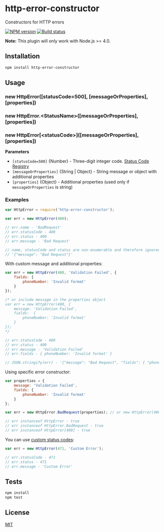 # http-error-constructor

Constructors for HTTP errors

[![NPM version](https://img.shields.io/npm/v/http-error-constructor.svg)](https://npmjs.org/package/http-error-constructor)
[![Build status](https://img.shields.io/travis/Jokero/http-error-constructor.svg)](https://travis-ci.org/Jokero/http-error-constructor)

**Note:** This plugin will only work with Node.js >= 4.0.

## Installation

```sh
npm install http-error-constructor
```

## Usage

### new HttpError([statusCode=500], [messageOrProperties], [properties])
### new HttpError.\<StatusName\>([messageOrProperties], [properties])
### new HttpError\[\<statusCode\>\]([messageOrProperties], [properties])

**Parameters**

* `[statusCode=500]` {Number} - Three-digit integer code. [Status Code Registry](http://www.iana.org/assignments/http-status-codes/http-status-codes.xhtml)
* `[messageOrProperties]` {String | Object} - String message or object with additional properties
* `[properties]` {Object} - Additional properties (used only if `messageOrProperties` is string)

### Examples

```js
var HttpError = require('http-error-constructor');

var err = new HttpError(400);

// err.name - 'BadRequest'
// err.statusCode - 400
// err.status - 400
// err.message - 'Bad Request'

// name, statusCode and status are non-enumerable and therefore ignored in JSON.stringify(err):
// '{"message": "Bad Request"}'
```

With custom message and additional properties:

```js
var err = new HttpError(400, 'Validation Failed', {
    fields: {
        phoneNumber: 'Invalid format'
    }
});

/* or include message in the properties object
var err = new HttpError(400, {
    message: 'Validation Failed',
    fields:  {
        phoneNumber: 'Invalid format'
    }
});
*/

// err.statusCode - 400
// err.status - 400
// err.message - 'Validation Failed'
// err.fields - { phoneNumber: 'Invalid format' }

// JSON.stringify(err) - '{"message": "Bad Request", "fields": { "phoneNumber": "Invalid format" } }'
```

Using specific error constructor:

```js
var properties = {
    message: 'Validation Failed',
    fields: {
        phoneNumber: 'Invalid format'
    }
};

var err = new HttpError.BadRequest(properties); // or new HttpError[400](properties)

// err instanceof HttpError - true
// err instanceof HttpError.BadRequest - true
// err instanceof HttpError[400] - true
```

You can use [custom status codes](http://tools.ietf.org/html/rfc7231#section-6):

```js
var err = new HttpError(471, 'Custom Error');

// err.statusCode - 471
// err.status - 471
// err.message - 'Custom Error'
```

## Tests

```sh
npm install
npm test
```

## License

[MIT](LICENSE)
